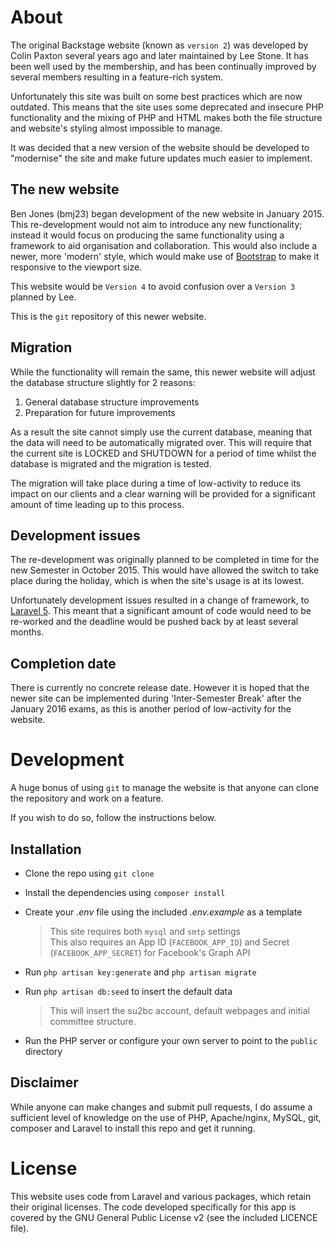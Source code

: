 # About
The original Backstage website (known as `version 2`) was developed by Colin Paxton several years ago and later maintained by Lee Stone. It has been well used by the membership, and has been continually improved by several members resulting in a feature-rich system.

Unfortunately this site was built on some best practices which are now outdated. This means that the site uses some deprecated and insecure PHP functionality and the mixing of PHP and HTML makes both the file structure and website's styling almost impossible to manage. 

It was decided that a new version of the website should be developed to "modernise" the site and make future updates much easier to implement.

## The new website
Ben Jones (bmj23) began development of the new website in January 2015. This re-development would not aim to introduce any new functionality; instead it would focus on producing the same functionality using a framework to aid organisation and collaboration. This would also include a newer, more 'modern' style, which would make use of [Bootstrap](http://getbootstrap.com/) to make it responsive to the viewport size.

This website would be `Version 4` to avoid confusion over a `Version 3` planned by Lee.

This is the `git` repository of this newer website.

## Migration
While the functionality will remain the same, this newer website will adjust the database structure slightly for 2 reasons:

1. General database structure improvements
2. Preparation for future improvements

As a result the site cannot simply use the current database, meaning that the data will need to be automatically migrated over. This will require that the current site is LOCKED and SHUTDOWN for a period of time whilst the database is migrated and the migration is tested.

The migration will take place during a time of low-activity to reduce its impact on our clients and a clear warning will be provided for a significant amount of time leading up to this process.

## Development issues
The re-development was originally planned to be completed in time for the new Semester in October 2015. This would have allowed the switch to take place during the holiday, which is when the site's usage is at its lowest.

Unfortunately development issues resulted in a change of framework, to [Laravel 5](http://laravel.com/). This meant that a significant amount of code would need to be re-worked and the deadline would be pushed back by at least several months.

## Completion date
There is currently no concrete release date. However it is hoped that the newer site can be implemented during 'Inter-Semester Break' after the January 2016 exams, as this is another period of low-activity for the website.

# Development
A huge bonus of using `git` to manage the website is that anyone can clone the repository and work on a feature.

If you wish to do so, follow the instructions below.

## Installation
*   Clone the repo using `git clone`
*   Install the dependencies using `composer install`
*   Create your *.env* file using the included *.env.example* as a template

	> This site requires both `mysql` and `smtp` settings  
		This also requires an App ID (`FACEBOOK_APP_ID`) and Secret (`FACEBOOK_APP_SECRET`) for Facebook's Graph API
*   Run `php artisan key:generate` and `php artisan migrate`
*   Run `php artisan db:seed` to insert the default data

	> This will insert the su2bc account, default webpages and initial committee structure.
*   Run the PHP server or configure your own server to point to the `public` directory

## Disclaimer
While anyone can make changes and submit pull requests, I do assume a sufficient level of knowledge on the use of PHP, Apache/nginx, MySQL, git, composer and Laravel to install this repo and get it running.

# License
This website uses code from Laravel and various packages, which retain their original licenses. The code developed specifically for this app is covered by the GNU General Public License v2 (see the included LICENCE file).
